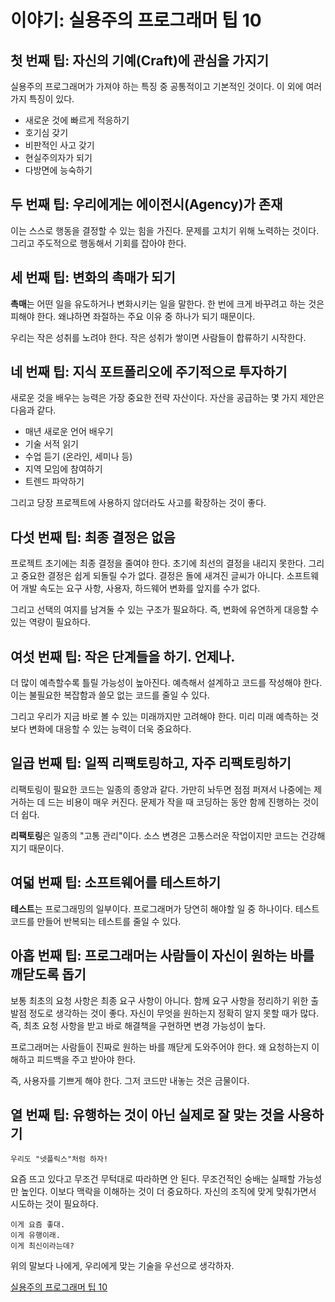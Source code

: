 # 이야기: 실용주의 프로그래머 팁 10

## 첫 번째 팁: 자신의 기예(Craft)에 관심을 가지기
실용주의 프로그래머가 가져야 하는 특징 중 공통적이고 기본적인 것이다. 이 외에 여러가지 특징이 있다.   

* 새로운 것에 빠르게 적응하기
* 호기심 갖기
* 비판적인 사고 갖기
* 현실주의자가 되기
* 다방면에 능숙하기   

## 두 번째 팁: 우리에게는 에이전시(Agency)가 존재
이는 스스로 행동을 결정할 수 있는 힘을 가진다. 문제를 고치기 위해 노력하는 것이다. 그리고 주도적으로 행동해서 기회를 잡아야 한다.   

## 세 번째 팁: 변화의 촉매가 되기
<b>촉매</b>는 어떤 일을 유도하거나 변화시키는 일을 말한다. 한 번에 크게 바꾸려고 하는 것은 피해야 한다. 왜냐하면 좌절하는 주요 이유 중 하나가 되기 때문이다.   

우리는 작은 성취를 노려야 한다. 작은 성취가 쌓이면 사람들이 합류하기 시작한다.   

## 네 번째 팁: 지식 포트폴리오에 주기적으로 투자하기
새로운 것을 배우는 능력은 가장 중요한 전략 자산이다. 자산을 공급하는 몇 가지 제안은 다음과 같다.   

* 매년 새로운 언어 배우기
* 기술 서적 읽기
* 수업 듣기 (온라인, 세미나 등)
* 지역 모임에 참여하기
* 트렌드 파악하기   

그리고 당장 프로젝트에 사용하지 않더라도 사고를 확장하는 것이 좋다.   

## 다섯 번째 팁: 최종 결정은 없음
프로젝트 초기에는 최종 결정을 줄여야 한다. 초기에 최선의 결정을 내리지 못한다. 그리고 중요한 결정은 쉽게 되돌릴 수가 없다. 결정은 돌에 새겨진 글씨가 아니다. 소프트웨어 개발 속도는 요구 사항, 사용자, 하드웨어 변화를 앞지를 수가 없다.   

그리고 선택의 여지를 남겨둘 수 있는 구조가 필요하다. 즉, 변화에 유연하게 대응할 수 있는 역량이 필요하다.   

## 여섯 번째 팁: 작은 단계들을 하기. 언제나.
더 많이 예측할수록 틀릴 가능성이 높아진다. 예측해서 설계하고 코드를 작성해야 한다. 이는 불필요한 복잡함과 쓸모 없는 코드를 줄일 수 있다.   

그리고 우리가 지금 바로 볼 수 있는 미래까지만 고려해야 한다. 미리 미래 예측하는 것보다 변화에 대응할 수 있는 능력이 더욱 중요하다.   

## 일곱 번째 팁: 일찍 리팩토링하고, 자주 리팩토링하기
리팩토링이 필요한 코드는 일종의 종양과 같다. 가만히 놔두면 점점 퍼져서 나중에는 제거하는 데 드는 비용이 매우 커진다. 문제가 작을 때 코딩하는 동안 함께 진행하는 것이 더 쉽다.   

<b>리팩토링</b>은 일종의 "고통 관리"이다. 소스 변경은 고통스러운 작업이지만 코드는 건강해지기 때문이다.   

## 여덟 번째 팁: 소프트웨어를 테스트하기
<b>테스트</b>는 프로그래밍의 일부이다. 프로그래머가 당연히 해야할 일 중 하나이다. 테스트 코드를 만들어 반복되는 테스트를 줄일 수 있다.   

## 아홉 번째 팁: 프로그래머는 사람들이 자신이 원하는 바를 깨닫도록 돕기
보통 최초의 요청 사항은 최종 요구 사항이 아니다. 함께 요구 사항을 정리하기 위한 출발점 정도로 생각하는 것이 좋다. 자신이 무엇을 원하는지 정확히 알지 못할 때가 많다. 즉, 최초 요청 사항을 받고 바로 해결책을 구현하면 변경 가능성이 높다.   

프로그래머는 사람들이 진짜로 원하는 바를 깨닫게 도와주어야 한다. 왜 요청하는지 이해하고 피드백을 주고 받아야 한다.   

즉, 사용자를 기쁘게 해야 한다. 그저 코드만 내놓는 것은 금물이다.   

## 열 번째 팁: 유행하는 것이 아닌 실제로 잘 맞는 것을 사용하기
```우리도 "넷플릭스"처럼 하자!```   

요즘 뜨고 있다고 무조건 무턱대로 따라하면 안 된다. 무조건적인 숭배는 실패할 가능성만 높인다. 이보다 맥락을 이해하는 것이 더 중요하다. 자신의 조직에 맞게 맞춰가면서 시도하는 것이 필요하다.   

```
이게 요즘 좋대.
이게 유행이래.
이게 최신이라는데?
```

위의 말보다 나에게, 우리에게 맞는 기술을 우선으로 생각하자.   

[실용주의 프로그래머 팁 10](https://www.youtube.com/watch?v=4I9DZm2aBhY)